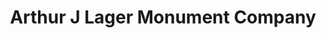 ---
title: "Arthur J Lager Monument Company"
url: /mascoutah/arthur-j-lager-monument-company/
shop: shop
---